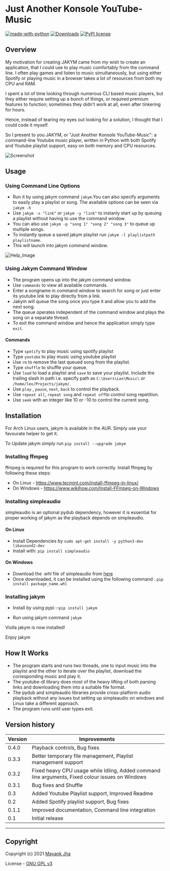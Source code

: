 # Just Another Konsole YouTube-Music

[![made-with-python](https://img.shields.io/badge/Made%20with-Python-1f425f.svg)](https://www.python.org/) [![Downloads](https://static.pepy.tech/personalized-badge/jakym?period=total&units=international_system&left_color=blue&right_color=lightgrey&left_text=Total+Installs)](https://pepy.tech/project/jakym) [![PyPI license](https://img.shields.io/pypi/l/jakym?color=blue&style=plastic)](https://pypi.python.org/pypi/jakym/)

## Overview

My motivation for creating JAKYM came from my wish to create an application, that I could use to play music comfortably from the command line. I often play games and listen to music simultaneously, but using either Spotify or playing music in a browser takes a lot of resources from both my CPU and RAM.

I spent a lot of time looking through numerous CLI based music players, but they either require setting up a bunch of things, or required premium features to function; sometimes they didn't work at all, even after tinkering for hours.

Hence, instead of tearing my eyes out looking for a solution, I thought that I could code it myself.

So I present to you JAKYM, or "Just Another Konsole YouTube-Music": a command-line Youtube music player, written in Python with both Spotify and Youtube playlist support, easy on both memory and CPU resources.

![Screenshot](https://raw.githubusercontent.com/themayankjha/JAKYM/master/img/screenshot.gif "screenshot")

## Usage

### Using Command Line Options

- Run it by using jakym command ``` jakym ```.You can also specify arguments to easily play a playlist or song. The available options can be seen via ```jakym -h```
- Use ```jakym -s "link"``` or ```jakym -y "link"``` to instanly start up by queuing a playlist without having to use the command window.
- You can also use ```jakym -p "song 1" "song 2" "song 3"``` to queue up multiple songs.
- To instantly queue a saved jakym playlist run ```jakym -l playlistpath playlistname```.
- This will launch into jakym command window.

![Help_Image](https://raw.githubusercontent.com/themayankjha/JAKYM/master/img/help.png "screenshot")

### Using Jakym Command Window

- The program opens up into the jakym command window.
- Use ```commands``` to view all available commands.
- Enter a songname in command window to search for song or just enter its youtube link to play directly from a link.
- Jakym will queue the song once you type it and allow you to add the next song.
- The queue operates independent of the command window and plays the song on a separate thread.
- To exit the command window and hence the application simply type ```exit```.

#### Commands

- Type ```spotify``` to play music using spotify playlist
- Type ```youtube``` to play music using youtube playlist
- Use ```rm``` to remove the last queued song from the playlist.
- Type ```shuffle``` to shuffle your queue.
- Use ```load``` to load a playlist and ```save``` to save your playlist. Include the trailing slash in path i.e. specify path as ```C:\Users\Lex\Music\``` or ```/home/lex/Projects/jakym/```.
- Use ```play``` , ```pause```, ```next```, ```back``` to control the playback.
- Use ```repeat all```, ```repeat song``` and ```repeat off```to control song repetition.
- Use ```seek``` with an integer like 10 or -10 to control the current song.

## Installation

For Arch Linux users, jakym is available in the AUR. Simply use your favourate helper to get it.

To Update jakym simply run ```pip install --upgrade jakym```

### Installing ffmpeg

ffmpeg is required for this program to work correctly. Install ffmpeg by following these steps:

- On Linux - <https://www.tecmint.com/install-ffmpeg-in-linux/>
- On Windows - <https://www.wikihow.com/Install-FFmpeg-on-Windows>

### Installing simpleaudio

simpleaudio is an optional pydub dependency, however it is essential for proper working of jakym as the playback depends on simpleaudio.

#### On Linux

- Install Dependencies by ```sudo apt-get install -y python3-dev libasound2-dev```
- Install with: ```pip install simpleaudio```

#### On Windows

- Download the .whl file of simpleaudio from [here](https://www.lfd.uci.edu/~gohlke/pythonlibs/#simpleaudio)
- Once downloaded, it can be installed using the following command : ```pip install package_name.whl```

### Installing jakym

- Install by using pypi :-``` pip install jakym ```

- Run using jakym command ``` jakym ```

Violla jakym is now installed!

Enjoy jakym

## How It Works

- The program starts and runs two threads, one to input music into the playlist and the other to iterate over the playlist, download the corresponding music and play it.
- The youtube-dl library does most of the heavy lifting of both parsing links and downloading them into a suitable file format.
- The pydub and simpleaudio libraries provide cross-platform audio playback without any issues but setting up simpleaudio on windows and Linux take a different approach.
- The program runs until user types exit.

## Version history

| Version     | Improvements    |
| ----------- | ------------------    |
| 0.4.0       | Playback controls, Bug fixes
| 0.3.3       | Better temporary file management, Playlist management support |
| 0.3.2       | Fixed heavy CPU usage while Idling, Added command line arguments, Fixed colour issues on Windows |
| 0.3.1       | Bug fixes and Shuffle |
| 0.3         | Added Youtube Playlist support, Improved Readme |
| 0.2         | Added Spotify playlist support, Bug fixes |
| 0.1.1       | Improved documentation, Command line integration |
| 0.1         | Initial release |

---

## Copyright

Copyright (c) 2021 [Mayank Jha](https://github.com/themayankjha)

License - [GNU GPL v3](LICENSE)
